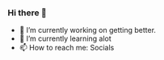 ### Hi there 👋






- 🔭 I’m currently working on getting better.
- 🌱 I’m currently learning alot
- 📫 How to reach me: Socials

 

